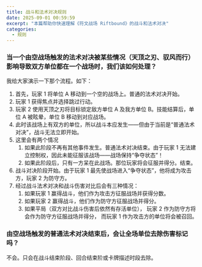 ```yaml
---
title: 战斗和法术对决规则
date: 2025-09-01 00:59:59
excerpt: "本篇帮助你快速理解《符文战场 Riftbound》的战斗和法术对决"
categories:
  - 规则
---
```


### **当一个由空战场触发的法术对决被某些情况（天顶之刃、驭风而行）影响导致双方单位都在一个战场时，我们该如何处理？**

我给大家演示一下那个流程。如下：

1. 首先，玩家 1 将单位 A 移动到一个空的战场上。普通的法术对决开始。
2. 玩家 1 获得焦点并选择跳过行动。
3. 玩家 2 使用天顶之刃将目标锁定敌方单位 A 及我方单位 B。技能结算后，单位 A 被眩晕，单位 B 移动到对应战场。
4. 此时该战场上有双方的单位，所以战斗本应发生——但由于当前是“普通法术对决”，战斗无法立即开始。
5. 这里会有两个情况
   1. 如果此阶段不再有其他事件发生。普通法术对决结束。由于玩家 1 无法建立控制权，因此未能征服该战场——战场保持“争夺状态”！
   2. 如果此阶段后，只有一方呆在此战场。那位玩家将会征服并得分。结束。
6. 战斗对决阶段开始。由于玩家 1 最先使战场进入“争夺状态”，他将成为攻击方，玩家 2 为防守方。
7. 经过战斗法术对决和战斗伤害对比后会有三种情况：
   1. 如果玩家 1 赢得战斗，他们作为攻击方征服战场并获得分数。
   2. 如果玩家 2 赢得战斗，他们作为防守方征服战场并得分。
   3. 如果平局（双方对比战斗伤害后依然有存活单位）， 玩家 2 作为防守方将会作为防守方征服战场并得分， 而玩家 1 作为攻击方的单位将会被召回。

### **由空战场触发的普通法术对决结束后，会让全场单位去除伤害标记吗？**

不会。只会在战斗结束阶段、回合结束阶或卡牌描述时段去除。
